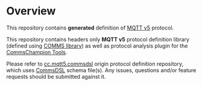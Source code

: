 # Overview
This repository contains **generated** definition of 
[MQTT v5](http://docs.oasis-open.org/mqtt/mqtt/v5.0/cs02/mqtt-v5.0-cs02.html)
protocol. 

This repository contains headers only **MQTT v5** protocol definition 
library (defined using [COMMS library](https://github.com/arobenko/comms_champion#comms-library))
as well as protocol analysis plugin for the
[CommsChampion Tools](https://github.com/arobenko/comms_champion#commschampion-tools).

Please refer to [cc.mqtt5.commsdsl](https://github.com/arobenko/cc.mqtt5.commsdsl)
origin protocol definition repository, which uses
[CommsDSL](https://github.com/arobenko/CommsDSL-Specification) schema 
file(s). Any issues, questions and/or feature requests
should be submitted against it.
